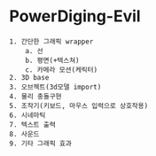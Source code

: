 # PowerDiging-Evil

	1. 간단한 그래픽 wrapper
		a. 선
		b. 평면(+텍스쳐)
		c. 카메라 모션(케릭터)
	2. 3D base
	3. 오브젝트(3d모델 import)
	4. 물리 충돌구현
	5. 조작기(키보드, 마우스 입력으로 상호작용)
	6. 시네마틱
	7. 텍스트 출력
	8. 사운드 
	9. 기타 그래픽 효과
